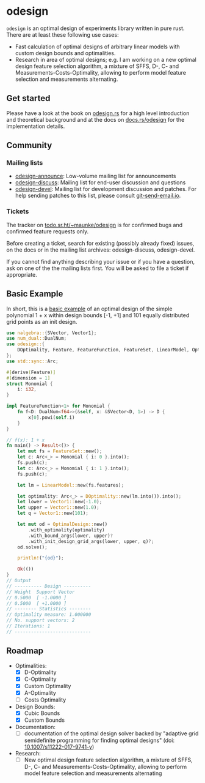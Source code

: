 # odesign

`odesign` is an optimal design of experiments library written in pure rust.
There are at least these following use cases:

- Fast calculation of optimal designs of arbitrary linear models with custom
  design bounds and optimalities.
- Research in area of optimal designs; e.g. I am working on a new optimal design
  feature selection algorithm, a mixture of SFFS, D-, C- and
  Measurements-Costs-Optimality, allowing to perform model feature selection and
  measurements alternating.

## Get started

Please have a look at the book on [odesign.rs](https://odesign.rs) for a high
level introduction and theoretical background and at the docs on
[docs.rs/odesign](https://docs.rs/odesign) for the implementation details.

## Community

### Mailing lists

- [odesign-announce](https://lists.sr.ht/~maunke/odesign-announce): Low-volume
  mailing list for announcements
- [odesign-discuss](https://lists.sr.ht/~maunke/odesign-discuss): Mailing list
  for end-user discussion and questions
- [odesign-devel](https://lists.sr.ht/~maunke/odesign-devel): Mailing list for
  development discussion and patches. For help sending patches to this list,
  please consult [git-send-email.io](https://git-send-email.io).

### Tickets

The tracker on [todo.sr.ht/~maunke/odesign](https://todo.sr.ht/~maunke/odesign)
is for confirmed bugs and confirmed feature requests only.

Before creating a ticket, search for existing (possibly already fixed) issues,
on the docs or in the mailing list archives: odesign-discuss, odesign-devel.

If you cannot find anything describing your issue or if you have a question, ask
on one of the the mailing lists first. You will be asked to file a ticket if
appropriate.

## Basic Example

In short, this is a
[basic example](https://git.sr.ht/~maunke/odesign/tree/main/item/odesign-examples/examples/basic/main.rs)
of an optimal design of the simple polynomial 1 + x within design bounds [-1,
+1] and 101 equally distributed grid points as an init design.

```rust
use nalgebra::{SVector, Vector1};
use num_dual::DualNum;
use odesign::{
    DOptimality, Feature, FeatureFunction, FeatureSet, LinearModel, OptimalDesign, Result,
};
use std::sync::Arc;

#[derive(Feature)]
#[dimension = 1]
struct Monomial {
    i: i32,
}

impl FeatureFunction<1> for Monomial {
    fn f<D: DualNum<f64>>(&self, x: &SVector<D, 1>) -> D {
        x[0].powi(self.i)
    }
}

// f(x): 1 + x
fn main() -> Result<()> {
    let mut fs = FeatureSet::new();
    let c: Arc<_> = Monomial { i: 0 }.into();
    fs.push(c);
    let c: Arc<_> = Monomial { i: 1 }.into();
    fs.push(c);

    let lm = LinearModel::new(fs.features);

    let optimality: Arc<_> = DOptimality::new(lm.into()).into();
    let lower = Vector1::new(-1.0);
    let upper = Vector1::new(1.0);
    let q = Vector1::new(101);

    let mut od = OptimalDesign::new()
        .with_optimality(optimality)
        .with_bound_args(lower, upper)?
        .with_init_design_grid_args(lower, upper, q)?;
    od.solve();

    println!("{od}");

    Ok(())
}
// Output
// ---------- Design ----------
// Weight  Support Vector
// 0.5000  [ -1.0000 ]
// 0.5000  [ +1.0000 ]
// -------- Statistics --------
// Optimality measure: 1.000000
// No. support vectors: 2
// Iterations: 1
// ----------------------------
```

## Roadmap

- Optimalities:
  - [x] D-Optimality
  - [x] C-Optimality
  - [x] Custom Optimality
  - [x] A-Optimality
  - [ ] Costs Optimality
- Design Bounds:
  - [x] Cubic Bounds
  - [x] Custom Bounds
- Documentation:
  - [ ] documentation of the optimal design solver backed by "adaptive grid
        semidefinite programming for finding optimal designs" (doi:
        [10.1007/s11222-017-9741-y](https://doi.org/10.1007/s11222-017-9741-y))
- Research:
  - [ ] New optimal design feature selection algorithm, a mixture of SFFS, D-,
        C- and Measurements-Costs-Optimality, allowing to perform model feature
        selection and measurements alternating

